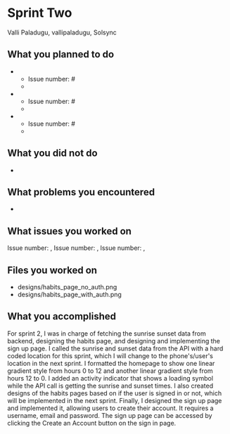 # Sprint Two
Valli Paladugu, vallipaladugu, Solsync

## What you planned to do
- 
    - Issue number: #
    - 
- 
    - Issue number: #
    - 
- 
    - Issue number: #
    - 

## What you did not do
- 

## What problems you encountered
- 

## What issues you worked on
Issue number: , 
Issue number: , 
Issue number: , 

## Files you worked on
- designs/habits_page_no_auth.png
- designs/habits_page_with_auth.png

## What you accomplished
For sprint 2, I was in charge of fetching the sunrise sunset data from backend, designing the habits page, and designing and implementing the sign up page. I called the sunrise and sunset data from the API with a hard coded location for this sprint, which I will change to the phone's/user's location in the next sprint. I formatted the homepage to show one linear gradient style from hours 0 to 12 and another linear gradient style from hours 12 to 0. I added an activity indicator that shows a loading symbol while the API call is getting the sunrise and sunset times. I also created designs of the habits pages based on if the user is signed in or not, which will be implemented in the next sprint. Finally, I designed the sign up page and implemented it, allowing users to create their account. It requires a username, email and password. The sign up page can be accessed by clicking the Create an Account button on the sign in page. 